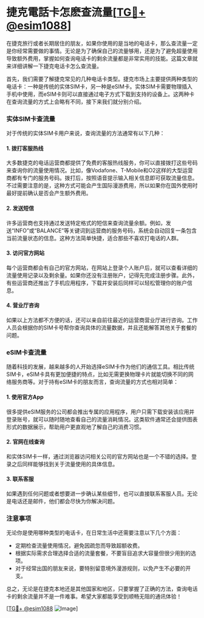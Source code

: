 # 捷克電話卡怎麽查流量[[TG💪+ @esim1088](https://t.me/s/esim1088)]

在捷克旅行或者长期居住的朋友，如果你使用的是当地的电话卡，那么查流量一定是你经常需要做的事情。无论是为了确保自己的流量够用，还是为了避免超量使用导致额外费用，掌握如何查询电话卡的剩余流量都是非常实用的技能。这篇文章就来详细讲解一下捷克电话卡怎么查流量。

首先，我们需要了解捷克常见的几种电话卡类型。捷克市场上主要提供两种类型的电话卡：一种是传统的实体SIM卡，另一种是eSIM卡。实体SIM卡需要物理插入手机中使用，而eSIM卡则可以直接通过电子方式下载到支持的设备上。这两种卡在查询流量的方式上会略有不同，接下来我们就分别介绍。

### 实体SIM卡查流量

对于传统的实体SIM卡用户来说，查询流量的方法通常有以下几种：

#### 1. **拨打客服热线**
   大多数捷克的电话运营商都提供了免费的客服热线服务，你可以直接拨打这些号码来查询你的流量使用情况。比如，像Vodafone、T-Mobile和O2这样的大型运营商都有专门的服务号码。拨打后，按照语音提示输入相关信息即可获取流量信息。不过需要注意的是，这种方式可能会产生国际漫游费用，所以如果你在国外使用时最好提前确认是否会产生额外费用。

#### 2. **发送短信**
   许多运营商也支持通过发送特定格式的短信来查询流量余额。例如，发送“INFO”或“BALANCE”等关键词到运营商的服务号码，系统会自动回复一条包含当前流量状态的信息。这种方法简单快捷，适合那些不喜欢打电话的人群。

#### 3. **访问官方网站**
   每个运营商都会有自己的官方网站，在网站上登录个人账户后，就可以查看详细的流量使用记录以及剩余量。如果你还没有注册账户，记得先完成注册步骤。此外，有些运营商还推出了手机应用程序，下载并安装后同样可以轻松管理你的账户信息。

#### 4. **营业厅咨询**
   如果以上方法都不方便的话，还可以亲自前往最近的运营商营业厅进行咨询。工作人员会根据你的SIM卡号帮你查询具体的流量数据，并且还能解答其他关于套餐的问题。

### eSIM卡查流量

随着科技的发展，越来越多的人开始选择eSIM卡作为他们的通信工具。相比传统SIM卡，eSIM卡具有更加便捷的特点，比如无需更换物理卡片就能切换不同的网络服务商等。对于持有eSIM卡的朋友而言，查询流量的方式也相对简单：

#### 1. **使用官方App**
   很多提供eSIM服务的公司都会推出专属的应用程序，用户只需下载安装该应用并登录账号，就可以随时随地查看自己的流量消耗情况。这类软件通常还会提供图表形式的数据展示，帮助用户更直观地了解自己的消费习惯。

#### 2. **官网在线查询**
   和实体SIM卡一样，通过浏览器访问相关公司的官方网站也是一个不错的选择。登录之后同样能够找到关于流量使用的具体信息。

#### 3. **联系客服**
   如果遇到任何问题或者想要进一步确认某些细节，也可以直接联系客服人员。无论是电话还是邮件，他们都会尽快为你解决问题。

### 注意事项

无论你是使用哪种类型的电话卡，在日常生活中还需要注意以下几个方面：

- 定期检查流量使用情况，避免因疏忽而导致超额收费。
- 根据实际需求合理选择合适的流量套餐，不要盲目追求大容量但很少用到的选项。
- 对于经常出国的朋友来说，要特别留意境外漫游规则，以免产生不必要的开支。

总之，无论是在捷克本地还是其他国家和地区，只要掌握了正确的方法，查询电话卡的剩余流量并不是一件难事。希望大家都能享受到顺畅无阻的通讯体验！

[[TG💪+ @esim1088](https://t.me/s/esim1088) ![Image](https://i.postimg.cc/4NQfJmqS/Snipaste-2025-05-13-00-14-12.png)]